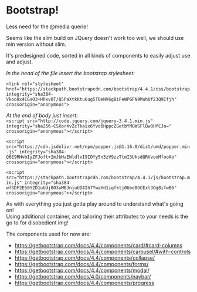 # Bootstrap!

Less need for the @media querie!

Seems like the slim build on JQuery doesn't work too well, we should use min version without slim.

It's predesigned code, sorted in all kinds of components to easily adjust use and adjust.

*In the head of the file insert the bootstrap stylesheet:* <br>
``` 
<link rel="stylesheet" href="https://stackpath.bootstrapcdn.com/bootstrap/4.4.1/css/bootstrap.min.css"
integrity="sha384-Vkoo8x4CGsO3+Hhxv8T/Q5PaXtkKtu6ug5TOeNV6gBiFeWPGFN9MuhOf23Q9Ifjh" crossorigin="anonymous">
```

*At the end of body just insert:* <br>
```<script src="http://code.jquery.com/jquery-3.4.1.min.js" integrity="sha256-CSXorXvZcTkaix6Yvo6HppcZGetbYMGWSFlBw8HfCJo=" crossorigin="anonymous"></script>```

```<script src="https://cdn.jsdelivr.net/npm/popper.js@1.16.0/dist/umd/popper.min.js" integrity="sha384-Q6E9RHvbIyZFJoft+2mJbHaEWldlvI9IOYy5n3zV9zzTtmI3UksdQRVvoxMfooAo" crossorigin="anonymous"></script>```

```<script src="https://stackpath.bootstrapcdn.com/bootstrap/4.4.1/js/bootstrap.min.js" integrity="sha384-wfSDF2E50Y2D1uUdj0O3uMBJnjuUD4Ih7YwaYd1iqfktj0Uod8GCExl3Og8ifwB6" crossorigin="anonymous"></script>```

As with everything you just gotta play around to understand what's going on!<br>
Using additional container, and tailoring their attributes to your needs is the go to for disobedient img!

The components used for now are:
* https://getbootstrap.com/docs/4.4/components/card/#card-columns
* https://getbootstrap.com/docs/4.4/components/carousel/#with-controls
* https://getbootstrap.com/docs/4.4/components/collapse/
* https://getbootstrap.com/docs/4.4/components/forms/
* https://getbootstrap.com/docs/4.4/components/modal/
* https://getbootstrap.com/docs/4.0/components/navbar/
* https://getbootstrap.com/docs/4.4/components/progress